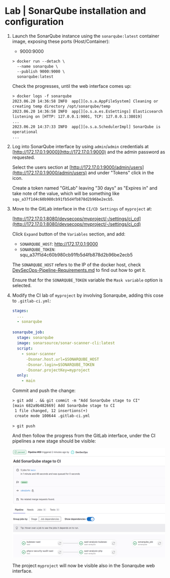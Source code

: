 # Lab | SonarQube installation and configuration

1. Launch the SonarQube instance using the `sonarqube:latest` container image,
   exposing these ports (Host/Container):
   - 9000:9000

   ```console
   > docker run --detach \
     --name sonarqube \
     --publish 9000:9000 \
     sonarqube:latest
   ```

   Check the progresses, until the web interface comes up:

   ```console
   > docker logs -f sonarqube
   2023.06.20 14:36:58 INFO  app[][o.s.a.AppFileSystem] Cleaning or creating temp directory /opt/sonarqube/temp
   2023.06.20 14:36:58 INFO  app[][o.s.a.es.EsSettings] Elasticsearch listening on [HTTP: 127.0.0.1:9001, TCP: 127.0.0.1:38019]
   ...
   2023.06.20 14:37:33 INFO  app[][o.s.a.SchedulerImpl] SonarQube is operational
   ...
   ```

2. Log into SonarQube interface by using `admin`/`admin` credentials at [http://172.17.0.1:9000](http://172.17.0.1:9000)
   and the admin password as requested.

   Select the users section at [http://172.17.0.1:9000/admin/users](http://172.17.0.1:9000/admin/users)
   and under "Tokens" click in the icon.

   Create a token named "GitLab" leaving "30 days" as "Expires in" and take note
   of the value, which will be something like `squ_a37f1d4c60b980cb91fb5d4fb878d2b96be2ecb5`.

3. Move to the GitLab interface in the `CI/CD Settings` of `myproject` at:

   [http://172.17.0.1:8080/devsecops/myproject/-/settings/ci_cd](http://172.17.0.1:8080/devsecops/myproject/-/settings/ci_cd)

   Click `Expand` button of the `Variables` section, and add:

   - `SONARQUBE_HOST`: http://172.17.0.1:9000
   - `SONARQUBE_TOKEN`: squ_a37f1d4c60b980cb91fb5d4fb878d2b96be2ecb5

   The `SONARQUBE_HOST` refers to the IP of the docker host, check
   [DevSecOps-Pipeline-Requirements.md](DevSecOps-Pipeline-Requirements.md) to find out how to get it.

   Ensure that for the `SONARQUBE_TOKEN` variable the `Mask variable` option is
   selected.

4. Modify the CI lab of `myproject` by involving Sonarqube, adding this cose to
   `.gitlab-ci.yml`:

   ```yaml
   stages:
     ...
     - sonarqube

   sonarqube_job:
     stage: sonarqube
     image: sonarsource/sonar-scanner-cli:latest
     script:
       - sonar-scanner
         -Dsonar.host.url=$SONARQUBE_HOST
         -Dsonar.login=$SONARQUBE_TOKEN
         -Dsonar.projectKey=myproject
     only:
       - main
   ```

   Commit and push the change:

   ```console
   > git add . && git commit -m "Add SonarQube stage to CI"
   [main 682a9b482669] Add SonarQube stage to CI
    1 file changed, 12 insertions(+)
    create mode 100644 .gitlab-ci.yml

   > git push
   ```

   And then follow the progress from the GitLab interface, under the CI
   pipelines a new stage should be visible:

   ![DevSecOps-Pipeline-Sonarqube-GitLab-CI.png](images/DevSecOps-Pipeline-Sonarqube-GitLab-CI.png)

   The project `myproject` will now be visible also in the Sonarqube web
   interface.
